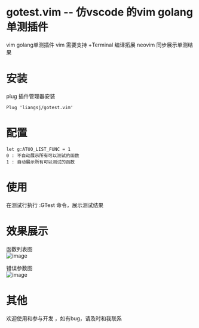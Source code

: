 # gotest.vim -- 仿vscode 的vim golang单测插件
vim golang单测插件
vim 需要支持 +Terminal 编译拓展
neovim 同步展示单测结果

# 安装 
plug 插件管理器安装
```
Plug 'liangsj/gotest.vim'
```

# 配置
```
let g:ATUO_LIST_FUNC = 1
0 : 不自动展示所有可以测试的函数
1 : 自动展示所有可以测试的函数
```

# 使用
在测试行执行 :GTest 命令，展示测试结果

# 效果展示
函数列表图</br>
![image](https://github.com/liangsj/gotest.vim/blob/main/doc/lists.jpg) 


错误参数图</br>
![image](https://github.com/liangsj/gotest.vim/blob/main/doc/error.jpg) 

# 其他
欢迎使用和参与开发 ，如有bug，请及时和我联系


